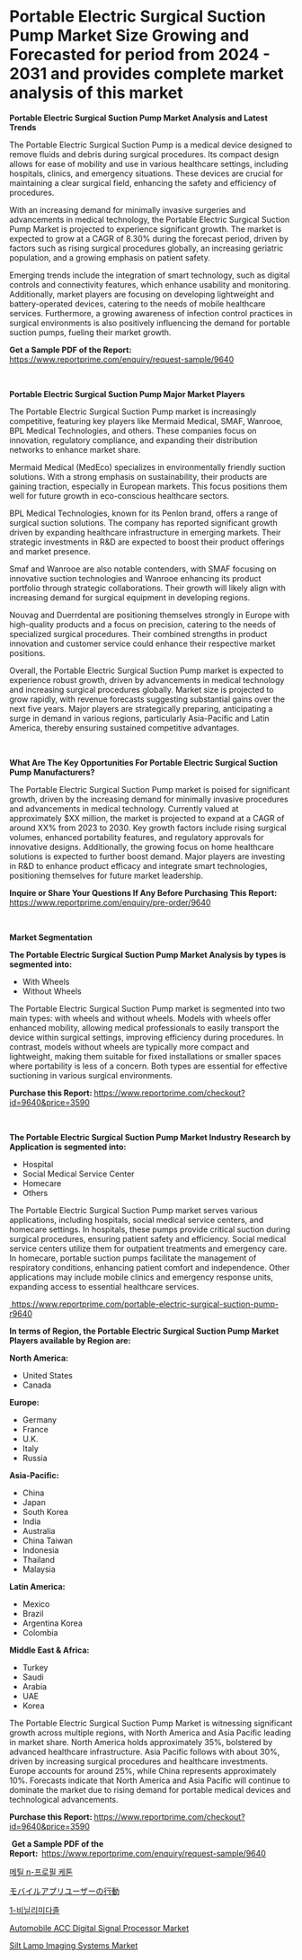 <p><h1>Portable Electric Surgical Suction Pump Market Size Growing and Forecasted for period from 2024 - 2031 and provides complete market analysis of this market</h1></p><p><strong>Portable Electric Surgical Suction Pump Market Analysis and Latest Trends</strong></p>
<p><p>The Portable Electric Surgical Suction Pump is a medical device designed to remove fluids and debris during surgical procedures. Its compact design allows for ease of mobility and use in various healthcare settings, including hospitals, clinics, and emergency situations. These devices are crucial for maintaining a clear surgical field, enhancing the safety and efficiency of procedures.</p><p>With an increasing demand for minimally invasive surgeries and advancements in medical technology, the Portable Electric Surgical Suction Pump Market is projected to experience significant growth. The market is expected to grow at a CAGR of 8.30% during the forecast period, driven by factors such as rising surgical procedures globally, an increasing geriatric population, and a growing emphasis on patient safety. </p><p>Emerging trends include the integration of smart technology, such as digital controls and connectivity features, which enhance usability and monitoring. Additionally, market players are focusing on developing lightweight and battery-operated devices, catering to the needs of mobile healthcare services. Furthermore, a growing awareness of infection control practices in surgical environments is also positively influencing the demand for portable suction pumps, fueling their market growth.</p></p>
<p><strong>Get a Sample PDF of the Report:&nbsp;</strong> <a href="https://www.reportprime.com/enquiry/request-sample/9640">https://www.reportprime.com/enquiry/request-sample/9640</a></p>
<p>&nbsp;</p>
<p><strong>Portable Electric Surgical Suction Pump Major Market Players</strong></p>
<p><p>The Portable Electric Surgical Suction Pump market is increasingly competitive, featuring key players like Mermaid Medical, SMAF, Wanrooe, BPL Medical Technologies, and others. These companies focus on innovation, regulatory compliance, and expanding their distribution networks to enhance market share.</p><p>Mermaid Medical (MedEco) specializes in environmentally friendly suction solutions. With a strong emphasis on sustainability, their products are gaining traction, especially in European markets. This focus positions them well for future growth in eco-conscious healthcare sectors.</p><p>BPL Medical Technologies, known for its Penlon brand, offers a range of surgical suction solutions. The company has reported significant growth driven by expanding healthcare infrastructure in emerging markets. Their strategic investments in R&D are expected to boost their product offerings and market presence.</p><p>Smaf and Wanrooe are also notable contenders, with SMAF focusing on innovative suction technologies and Wanrooe enhancing its product portfolio through strategic collaborations. Their growth will likely align with increasing demand for surgical equipment in developing regions.</p><p>Nouvag and Duerrdental are positioning themselves strongly in Europe with high-quality products and a focus on precision, catering to the needs of specialized surgical procedures. Their combined strengths in product innovation and customer service could enhance their respective market positions.</p><p>Overall, the Portable Electric Surgical Suction Pump market is expected to experience robust growth, driven by advancements in medical technology and increasing surgical procedures globally. Market size is projected to grow rapidly, with revenue forecasts suggesting substantial gains over the next five years. Major players are strategically preparing, anticipating a surge in demand in various regions, particularly Asia-Pacific and Latin America, thereby ensuring sustained competitive advantages.</p></p>
<p>&nbsp;</p>
<p><strong>What Are The Key Opportunities For Portable Electric Surgical Suction Pump Manufacturers?</strong></p>
<p><p>The Portable Electric Surgical Suction Pump market is poised for significant growth, driven by the increasing demand for minimally invasive procedures and advancements in medical technology. Currently valued at approximately $XX million, the market is projected to expand at a CAGR of around XX% from 2023 to 2030. Key growth factors include rising surgical volumes, enhanced portability features, and regulatory approvals for innovative designs. Additionally, the growing focus on home healthcare solutions is expected to further boost demand. Major players are investing in R&D to enhance product efficacy and integrate smart technologies, positioning themselves for future market leadership.</p></p>
<p><strong>Inquire or Share Your Questions If Any Before Purchasing This Report:</strong> <a href="https://www.reportprime.com/enquiry/pre-order/9640">https://www.reportprime.com/enquiry/pre-order/9640</a></p>
<p>&nbsp;</p>
<p><strong>Market Segmentation</strong></p>
<p><strong>The Portable Electric Surgical Suction Pump Market Analysis by types is segmented into:</strong></p>
<p><ul><li>With Wheels</li><li>Without Wheels</li></ul></p>
<p><p>The Portable Electric Surgical Suction Pump market is segmented into two main types: with wheels and without wheels. Models with wheels offer enhanced mobility, allowing medical professionals to easily transport the device within surgical settings, improving efficiency during procedures. In contrast, models without wheels are typically more compact and lightweight, making them suitable for fixed installations or smaller spaces where portability is less of a concern. Both types are essential for effective suctioning in various surgical environments.</p></p>
<p><strong>Purchase this Report:&nbsp;</strong><a href="https://www.reportprime.com/checkout?id=9640&price=3590">https://www.reportprime.com/checkout?id=9640&price=3590</a></p>
<p>&nbsp;</p>
<p><strong>The Portable Electric Surgical Suction Pump Market Industry Research by Application is segmented into:</strong></p>
<p><ul><li>Hospital</li><li>Social Medical Service Center</li><li>Homecare</li><li>Others</li></ul></p>
<p><p>The Portable Electric Surgical Suction Pump market serves various applications, including hospitals, social medical service centers, and homecare settings. In hospitals, these pumps provide critical suction during surgical procedures, ensuring patient safety and efficiency. Social medical service centers utilize them for outpatient treatments and emergency care. In homecare, portable suction pumps facilitate the management of respiratory conditions, enhancing patient comfort and independence. Other applications may include mobile clinics and emergency response units, expanding access to essential healthcare services.</p></p>
<p><a href="https://www.reportprime.com/portable-electric-surgical-suction-pump-r9640">&nbsp;https://www.reportprime.com/portable-electric-surgical-suction-pump-r9640</a></p>
<p><strong>In terms of Region, the Portable Electric Surgical Suction Pump Market Players available by Region are:</strong></p>
<p>
    <p> <strong> North America: </strong>
        <ul>
            <li>United States</li>
            <li>Canada</li>
        </ul>
        </p> 
    <p> <strong> Europe: </strong>
        <ul>
            <li>Germany</li>
            <li>France</li>
            <li>U.K.</li>
            <li>Italy</li>
            <li>Russia</li>
        </ul>
        </p> 
    <p> <strong> Asia-Pacific: </strong>
        <ul>
            <li>China</li>
            <li>Japan</li>
            <li>South Korea</li>
            <li>India</li>
            <li>Australia</li>
            <li>China Taiwan</li>
            <li>Indonesia</li>
            <li>Thailand</li>
            <li>Malaysia</li>
        </ul>
        </p> 
    <p> <strong> Latin America: </strong>
        <ul>
            <li>Mexico</li>
            <li>Brazil</li>
            <li>Argentina Korea</li>
            <li>Colombia</li>
        </ul>
        </p> 
    <p> <strong> Middle East & Africa: </strong>
        <ul>
            <li>Turkey</li>
            <li>Saudi</li>
            <li>Arabia</li>
            <li>UAE</li>
            <li>Korea</li>
        </ul>
    </p>
    </p>
<p><p>The Portable Electric Surgical Suction Pump Market is witnessing significant growth across multiple regions, with North America and Asia Pacific leading in market share. North America holds approximately 35%, bolstered by advanced healthcare infrastructure. Asia Pacific follows with about 30%, driven by increasing surgical procedures and healthcare investments. Europe accounts for around 25%, while China represents approximately 10%. Forecasts indicate that North America and Asia Pacific will continue to dominate the market due to rising demand for portable medical devices and technological advancements.</p></p>
<p><strong>Purchase this Report: </strong><a href="https://www.reportprime.com/checkout?id=9640&price=3590">https://www.reportprime.com/checkout?id=9640&price=3590</a></p>
<p>&nbsp;<strong>Get a Sample PDF of the Report:&nbsp;&nbsp;</strong><a href="https://www.reportprime.com/enquiry/request-sample/9640">https://www.reportprime.com/enquiry/request-sample/9640</a></p>
<p><strong></strong></p>
<p><p><a href="https://medium.com/@zolajenkins98/%EB%A9%94%ED%8B%B8-n-%ED%94%84%EB%A1%9C%ED%95%84-%EC%BC%80%ED%86%A4-%EC%8B%9C%EC%9E%A5-%EB%8F%99%ED%96%A5-%EB%B0%8F-%EC%8B%9C%EC%9E%A5-%EC%84%B1%EC%9E%A5-%EC%A0%84%EB%A7%9D-2024-2031-099f43fd692c">메틸 n-프로필 케톤</a></p><p><a href="https://medium.com/@emmittkutch2023/mobile-app-users-behavior-market-%E3%81%AE%E3%82%B0%E3%83%AD%E3%83%BC%E3%83%90%E3%83%AB%E5%B8%82%E5%A0%B4%E6%A6%82%E8%A6%81%E3%81%AF-%E4%B8%96%E7%95%8C%E3%81%8A%E3%82%88%E3%81%B3%E4%B8%BB%E8%A6%81%E5%B8%82%E5%A0%B4%E3%81%AB%E3%81%8A%E3%81%91%E3%82%8B%E6%A5%AD%E7%95%8C%E3%81%AB%E5%BD%B1%E9%9F%BF%E3%82%92%E4%B8%8E%E3%81%88%E3%82%8B%E4%B8%BB%E8%A6%81%E3%81%AA%E3%83%88%E3%83%AC%E3%83%B3%E3%83%89%E3%81%AB%E3%81%A4%E3%81%84%E3%81%A6-%E7%8B%AC%E8%87%AA%E3%81%AE%E8%A6%96%E7%82%B9%E3%82%92%E6%8F%90%E4%BE%9B%E3%81%97%E3%81%BE%E3%81%99-d1c3bcb60725">モバイルアプリユーザーの行動</a></p><p><a href="https://medium.com/@mark_mc_nulty87/1-vinylimidazole-market-%EC%9D%98-%EA%B8%80%EB%A1%9C%EB%B2%8C-%EC%8B%9C%EC%9E%A5-%EA%B0%9C%EC%9A%94%EB%8A%94-%EC%A0%84-%EC%84%B8%EA%B3%84-%EB%B0%8F-%EC%A3%BC%EC%9A%94-%EC%8B%9C%EC%9E%A5%EC%9D%98-%EC%82%B0%EC%97%85%EC%97%90-%EC%98%81%ED%96%A5%EC%9D%84-%EB%AF%B8%EC%B9%98%EB%8A%94-%EC%A3%BC%EC%9A%94-%ED%8A%B8%EB%A0%8C%EB%93%9C%EC%97%90-%EB%8C%80%ED%95%9C-%EB%8F%85%ED%8A%B9%ED%95%9C-%EA%B4%80%EC%A0%90%EC%9D%84-%EC%A0%9C%EA%B3%B5%ED%95%A9%EB%8B%88%EB%8B%A4-392e03dcb903">1-비닐리미다졸</a></p><p><a href="https://issuu.com/reportprime-2/docs/automobile-acc-digital-signal-proce_b4fc6eb8feee50">Automobile ACC Digital Signal Processor Market</a></p><p><a href="https://github.com/AshikRahman665/Market-Research-Report-List-1/blob/main/silt-lamp-imaging-systems-market.md">Silt Lamp Imaging Systems Market</a></p></p>